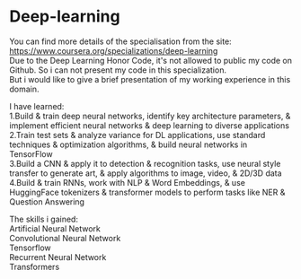 # Deep-learning
You can find more details of the specialisation from the site: https://www.coursera.org/specializations/deep-learning  
Due to the Deep Learning Honor Code, it's not allowed to public my code on Github. So i can not present my code in this specialization.  
But i would like to give a brief presentation of my working experience in this domain.  

I have learned:   
1.Build & train deep neural networks, identify key architecture parameters, & implement efficient neural networks & deep learning to diverse applications  
2.Train test sets & analyze variance for DL applications, use standard techniques & optimization algorithms, & build neural networks in TensorFlow  
3.Build a CNN & apply it to detection & recognition tasks, use neural style transfer to generate art, & apply algorithms to image, video, & 2D/3D data  
4.Build & train RNNs, work with NLP & Word Embeddings, & use HuggingFace tokenizers & transformer models to perform tasks like NER & Question Answering  

The skills i gained:  
Artificial Neural Network   
Convolutional Neural Network   
Tensorflow   
Recurrent Neural Network   
Transformers  
